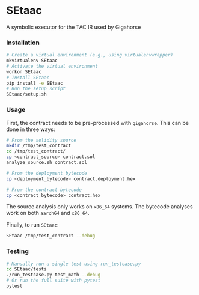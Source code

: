 # SEtaac

A symbolic executor for the TAC IR used by Gigahorse

### Installation
```bash
# Create a virtual environment (e.g., using virtualenvwrapper)
mkvirtualenv SEtaac
# Activate the virtual environment
workon SEtaac
# Install SEtaac
pip install -e SEtaac
# Run the setup script 
SEtaac/setup.sh
```

### Usage
First, the contract needs to be pre-processed with `gigahorse`. This can be done in three ways:
```bash
# From the solidity source
mkdir /tmp/test_contract
cd /tmp/test_contract/
cp <contract_source> contract.sol
analyze_source.sh contract.sol

# From the deployment bytecode
cp <deployment_bytecode> contract.deployment.hex

# From the contract bytecode
cp <contract_bytecode> contract.hex
```

The source analysis only works on `x86_64` systems. The bytecode analyses work on both `aarch64` and `x86_64`. 

Finally, to run `SEtaac`:
```bash
SEtaac /tmp/test_contract --debug
```

### Testing
```bash
# Manually run a single test using run_testcase.py
cd SEtaac/tests
./run_testcase.py test_math --debug
# Or run the full suite with pytest
pytest
```